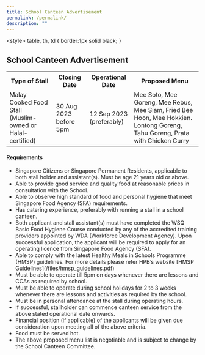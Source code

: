 ```yaml
---
title: School Canteen Advertisement
permalink: /permalink/
description: ""
---
```

\<style>
table, th, td {
  border:1px solid black;
}
</style>

<h2>School Canteen Advertisement</h2>

<table style="width:100%">
  <tbody><tr>
    <th>Type of Stall</th>
    <th>Closing Date</th>
    <th>Operational Date</th>
		  <th>Proposed Menu</th>
  </tr>
  <tr>
    <td>Malay Cooked Food Stall (Muslim-owned or Halal-certified)</td>
    <td>30 Aug 2023 before 5pm</td>
    <td>12 Sep 2023 (preferably)</td>
		<td>Mee Soto, Mee Goreng, Mee Rebus, Mee Siam, Fried Bee Hoon, Mee Hokkien. Lontong Goreng, Tahu Goreng, Prata with Chicken Curry</td>
  </tr>	
</tbody>
</table>

#### Requirements
<ul>
<li>	Singapore Citizens or Singapore Permanent Residents, applicable to both stall holder and assistant(s). Must be age 21 years old or above. </li>
<li>	Able to provide good service and quality food at reasonable prices in consultation with the School. </li>
<li>	Able to observe high standard of food and personal hygiene that meet Singapore Food Agency (SFA) requirements. </li>
<li>	Has catering experience, preferably with running a stall in a school canteen.
</li><li>		Both applicant and stall assistant(s) must have completed the WSQ Basic Food Hygiene Course conducted by any of the accredited training providers appointed by WDA (Workforce Development Agency). Upon successful application, the applicant will be required to apply for an operating licence from Singapore Food Agency (SFA). </li>
<li>	Able to comply with the latest Healthy Meals in Schools Programme (HMSP) guidelines. For more details please refer HPB’s website [HMSP Guidelines](/files/hmsp_guidelines.pdf) </li>
<li>		Must be able to operate till 5pm on days whenever there are lessons and CCAs as required by school. </li>
<li>		Must be able to operate during school holidays for 2 to 3 weeks whenever there are lessons and activities as required by the school. </li>
<li>	Must be in personal attendance at the stall during operating hours. </li>
<li>		If successful, stallholder can commence canteen service from the above stated operational date onwards. </li>
<li>	Financial position (if applicable) of the applicants will be given due consideration upon meeting all of the above criteria. </li>
<li>	Food must be served hot. </li>
<li>	The above proposed menu list is negotiable and is subject to change by the School Canteen Committee. </li>
	</ul>
	
